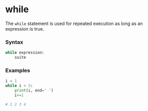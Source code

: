 # while

The `while` statement is used for repeated execution as long as an expression is true.

### Syntax
```python
while expression:
    suite
```

### Examples
```python
i = 1
while i < 5:
    print(i, end=' ')
    i+=1

# 1 2 3 4
```